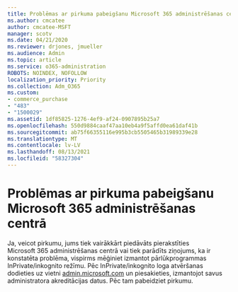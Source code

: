 ```yaml
---
title: Problēmas ar pirkuma pabeigšanu Microsoft 365 administrēšanas centrā
ms.author: cmcatee
author: cmcatee-MSFT
manager: scotv
ms.date: 04/21/2020
ms.reviewer: drjones, jmueller
ms.audience: Admin
ms.topic: article
ms.service: o365-administration
ROBOTS: NOINDEX, NOFOLLOW
localization_priority: Priority
ms.collection: Adm_O365
ms.custom:
- commerce_purchase
- "483"
- "1500029"
ms.assetid: 1df85825-1276-4ef9-af24-0907895b25a7
ms.openlocfilehash: 550d9884caaf47aa10eb4a9f5affd0ea61daf41b
ms.sourcegitcommit: ab75f66355116e995b3cb5505465b31989339e28
ms.translationtype: MT
ms.contentlocale: lv-LV
ms.lasthandoff: 08/13/2021
ms.locfileid: "58327304"
---
```

# <a name="trouble-completing-a-purchase-in-the-microsoft-365-admin-center"></a>Problēmas ar pirkuma pabeigšanu Microsoft 365 administrēšanas centrā

Ja, veicot pirkumu, jums tiek vairākkārt piedāvāts pierakstīties Microsoft 365 administrēšanas centrā vai tiek parādīts ziņojums, ka ir konstatēta problēma, vispirms mēģiniet izmantot pārlūkprogrammas InPrivate/inkognito režīmu. Pēc InPrivate/inkognito loga atvēršanas dodieties uz vietni [admin.microsoft.com](https://admin.microsoft.com) un piesakieties, izmantojot savus administratora akreditācijas datus. Pēc tam pabeidziet pirkumu.